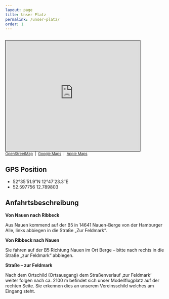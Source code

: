 ```yaml
---
layout: page
title: Unser Platz
permalink: /unser-platz/
order: 1
---
```


<div style="width: 100%; max-width: 600px; margin: 2em 0;">
	<iframe class="map" width="425" height="350" src="https://www.openstreetmap.org/export/embed.html?bbox=12.786406874656679%2C52.596961183299314%2C12.791299223899843%2C52.599313716646364&amp;layer=mapnik" style="border: 1px solid black"></iframe>
	<br/>
	<small>
		<a href="https://osm.org/go/0MZS1Bwb5--?way=671031862" target="_blank" rel="noopener">OpenStreetMap</a>
		&nbsp;|&nbsp;
		<a href="https://maps.app.goo.gl/idNGpqqV4mPJfWS59" target="_blank" rel="noopener">Google Maps</a>
		&nbsp;|&nbsp;
		<a href="https://maps.apple/p/9YPEVpeyQr6iFq" target="_blank" rel="noopener">Apple Maps</a>
	</small>
</div>

## GPS Position
* 52°35’51.9″N 12°47’23.3″E
* 52.597756  12.789803

## Anfahrtsbeschreibung

**Von Nauen nach Ribbeck**

Aus Nauen kommend auf der B5 in 14641 Nauen-Berge von der Hamburger Alle, links abbiegen in die Straße „Zur Feldmark“.

**Von Ribbeck nach Nauen**

Sie fahren auf der B5 Richtung Nauen im Ort Berge – bitte nach rechts in die Straße „zur Feldmark“ abbiegen.

**Straße – zur Feldmark**

Nach dem Ortschild (Ortsausgang) dem Straßenverlauf ‚zur Feldmark‘ weiter folgen nach ca. 2100 m befindet sich unser Modellflugplatz auf der rechten Seite. Sie erkennen dies an unserem Vereinsschild welches am Eingang steht.

